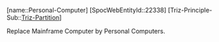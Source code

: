 ﻿---
type: TrizExample
aliases:
- Personal-Computer
license: CC BY-SA 4.0
copyright: https://github.com/SpocWeb
IsDeleted: false
IsReadOnly: false
Confidential: public
tags: 
- Triz/Principle/Example
---
[name::Personal-Computer]
[SpocWebEntityId::22338]
[Triz-Principle-Sub::[Triz-Partition](tech/Triz/Sub/Triz-Partition.md)]

Replace Mainframe Computer by Personal Computers.